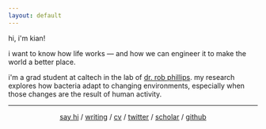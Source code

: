```yaml
---
layout: default
---
```


<p>
    hi, i'm kian!
</p>
<p>
    i want to know how life works — and how we can engineer it to make the world a better place.
</p>
<p>
    i'm a grad student at caltech in the lab of <a href="http://www.rpgroup.caltech.edu/">dr. rob phillips</a>. my research explores how bacteria adapt to changing environments, especially when those changes are the result of human activity.
</p>
<hr>
<p style="text-align: center;">
    <a href="mailto:kian@caltech.edu">say hi</a> / 
    <a href="/blog.html">writing</a> /
    <a href="/assets/kian-faizi-cv.pdf">cv</a> /
    <a href="https://twitter.com/kianfaizi">twitter</a> /
    <a href="https://scholar.google.com/citations?user=frNmiZkAAAAJ&hl=en">scholar</a> /
    <a href="https://github.com/kfaizi">github</a>
</p>
